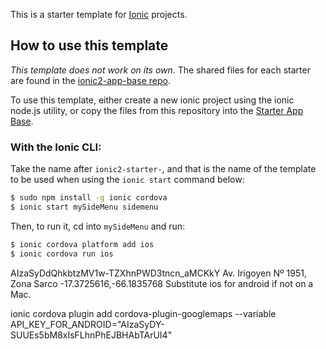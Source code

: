 This is a starter template for [Ionic](http://ionicframework.com/docs/) projects.

## How to use this template

*This template does not work on its own*. The shared files for each starter are found in the [ionic2-app-base repo](https://github.com/ionic-team/ionic2-app-base).

To use this template, either create a new ionic project using the ionic node.js utility, or copy the files from this repository into the [Starter App Base](https://github.com/ionic-team/ionic2-app-base).

### With the Ionic CLI:

Take the name after `ionic2-starter-`, and that is the name of the template to be used when using the `ionic start` command below:

```bash
$ sudo npm install -g ionic cordova
$ ionic start mySideMenu sidemenu
```

Then, to run it, cd into `mySideMenu` and run:

```bash
$ ionic cordova platform add ios
$ ionic cordova run ios
```
AIzaSyDdQhkbtzMV1w-TZXhnPWD3tncn_aMCKkY
Av. Irigoyen Nº 1951, Zona Sarco -17.3725616,-66.1835768
Substitute ios for android if not on a Mac.

ionic cordova plugin add cordova-plugin-googlemaps --variable API_KEY_FOR_ANDROID="AIzaSyDY-SUUEs5bM8xIsFLhnPhEJBHAbTArUI4"
